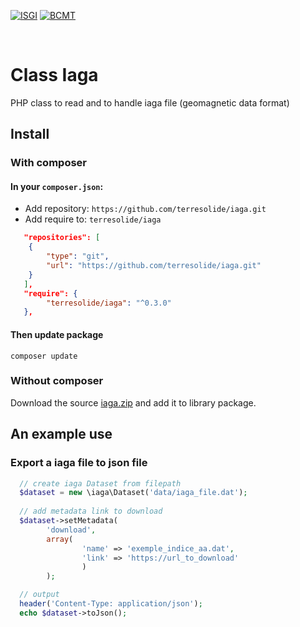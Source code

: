 
[![ISGI](https://www7.obs-mip.fr/wp-content-aeris/uploads/sites/4/2019/07/logo_ISGI_2-150x150.png)](http://isgi.unistra.fr/)
[![BCMT](https://www7.obs-mip.fr/wp-content-aeris/uploads/sites/4/2017/12/bcmt-e1562157506384.png)](http://www.bcmt.fr/)

&#x202F;
# Class Iaga 
PHP class to read and to handle iaga file (geomagnetic data format)


## Install
### With composer
#### In your `composer.json`:
 * Add repository: `https://github.com/terresolide/iaga.git`
 * Add require to: `terresolide/iaga`

```json
   "repositories": [
	{
	    "type": "git",
	    "url": "https://github.com/terresolide/iaga.git"
	}
   ],
   "require": {
        "terresolide/iaga": "^0.3.0"
   },
```

#### Then update package  
```
composer update
```
### Without composer
Download the source [iaga.zip](https://github.com/terresolide/iaga/archive/master.zip) and add it to library package.

## An example use 
### Export a iaga file to json file


```php
  // create iaga Dataset from filepath
  $dataset = new \iaga\Dataset('data/iaga_file.dat');
  
  // add metadata link to download
  $dataset->setMetadata(
        'download', 
        array(
                'name' => 'exemple_indice_aa.dat',
                'link' => 'https://url_to_download'
                )
        );

  // output
  header('Content-Type: application/json');
  echo $dataset->toJson();
```


